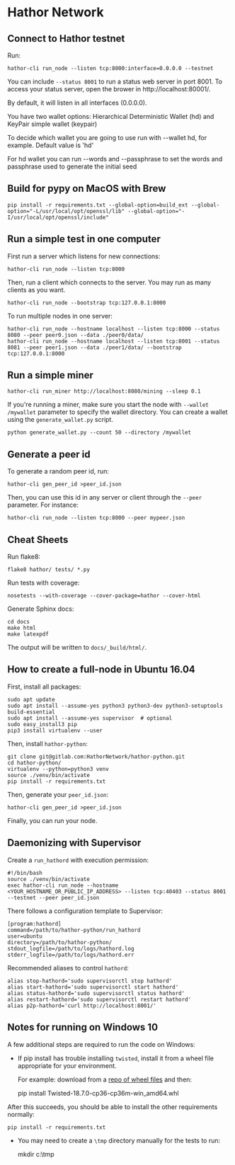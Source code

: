 Hathor Network
==============

Connect to Hathor testnet
------

Run:

    hathor-cli run_node --listen tcp:8000:interface=0.0.0.0 --testnet

You can include `--status 8001` to run a status web server in port 8001. To access your
status server, open the brower in http://localhost:80001/.

By default, it will listen in all interfaces (0.0.0.0).

You have two wallet options: Hierarchical Deterministic Wallet (hd) and KeyPair simple wallet (keypair)

To decide which wallet you are going to use run with --wallet hd, for example. Default value is 'hd'

For hd wallet you can run --words and --passphrase to set the words and passphrase used to generate the initial seed


Build for pypy on MacOS with Brew
------

    pip install -r requirements.txt --global-option=build_ext --global-option="-L/usr/local/opt/openssl/lib" --global-option="-I/usr/local/opt/openssl/include"


Run a simple test in one computer
------

First run a server which listens for new connections:

    hathor-cli run_node --listen tcp:8000

Then, run a client which connects to the server. You may run as many clients as you want.

    hathor-cli run_node --bootstrap tcp:127.0.0.1:8000

To run multiple nodes in one server:

	hathor-cli run_node --hostname localhost --listen tcp:8000 --status 8080 --peer peer0.json --data ./peer0/data/
	hathor-cli run_node --hostname localhost --listen tcp:8001 --status 8081 --peer peer1.json --data ./peer1/data/ --bootstrap tcp:127.0.0.1:8000


Run a simple miner
------

    hathor-cli run_miner http://localhost:8080/mining --sleep 0.1

If you're running a miner, make sure you start the node with `--wallet /mywallet` parameter to specify the wallet directory. You can create a wallet using the `generate_wallet.py` script.

    python generate_wallet.py --count 50 --directory /mywallet


Generate a peer id
------

To generate a random peer id, run:

    hathor-cli gen_peer_id >peer_id.json

Then, you can use this id in any server or client through the `--peer` parameter. For instance:

    hathor-cli run_node --listen tcp:8000 --peer mypeer.json



Cheat Sheets
------

Run flake8:

    flake8 hathor/ tests/ *.py

Run tests with coverage:

	nosetests --with-coverage --cover-package=hathor --cover-html

Generate Sphinx docs:

    cd docs
    make html
    make latexpdf

The output will be written to `docs/_build/html/`.


How to create a full-node in Ubuntu 16.04
------

First, install all packages:

    sudo apt update
    sudo apt install --assume-yes python3 python3-dev python3-setuptools build-essential
    sudo apt install --assume-yes supervisor  # optional
    sudo easy_install3 pip
    pip3 install virtualenv --user

Then, install `hathor-python`:

    git clone git@gitlab.com:HathorNetwork/hathor-python.git
    cd hathor-python/
    virtualenv --python=python3 venv
    source ./venv/bin/activate
    pip install -r requirements.txt

Then, generate your `peer_id.json`:

    hathor-cli gen_peer_id >peer_id.json

Finally, you can run your node.



Daemonizing with Supervisor
------

Create a `run_hathord` with execution permission:

    #!/bin/bash
    source ./venv/bin/activate
    exec hathor-cli run_node --hostname <YOUR_HOSTNAME_OR_PUBLIC_IP_ADDRESS> --listen tcp:40403 --status 8001 --testnet --peer peer_id.json

There follows a configuration template to Supervisor:

    [program:hathord]
    command=/path/to/hathor-python/run_hathord
    user=ubuntu
    directory=/path/to/hathor-python/
    stdout_logfile=/path/to/logs/hathord.log
    stderr_logfile=/path/to/logs/hathord.err

Recommended aliases to control `hathord`:

    alias stop-hathord='sudo supervisorctl stop hathord'
    alias start-hathord='sudo supervisorctl start hathord'
    alias status-hathord='sudo supervisorctl status hathord'
    alias restart-hathord='sudo supervisorctl restart hathord'
    alias p2p-hathord='curl http://localhost:8001/'


Notes for running on Windows 10
------
A few additional steps are required to run the code on Windows:

* If pip install has trouble installing `twisted`, install it from a wheel file appropriate for your environment. 

    For example: download from a [repo of wheel files](https://www.lfd.uci.edu/~gohlke/pythonlibs/#twisted) and then:


    pip install Twisted-18.7.0-cp36-cp36m-win_amd64.whl

After this succeeds, you should be able to install the other requirements normally:

    pip install -r requirements.txt


* You may need to create a `\tmp` directory manually for the tests to run:


    mkdir c:\tmp
    
